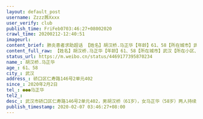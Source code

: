 ```yaml
---
layout: default_post
username: Zzzz茜Xxxx
user_verify: club
publish_time: FriFeb0703:46:27+08002020
crawl_time: 20200212-12:40:51
imageurl: 
content_brief: 肺炎患者求助超话 【姓名】胡汉桥.马正华【年龄】61、58【所在城市】武汉【所在小区、社区】硚口区仁寿路146号2单元402【患病时间】2020年2月2日【病情描述】发热、咳嗽、呼吸困难【联系方式】 132 6471 4288 马正华【病情描述】 武汉市硚口区仁寿路146号2单元402，男：胡汉桥（61岁），女 ...全文
content_full_raw: 【姓名】胡汉桥.马正华【年龄】61、58【所在城市】武汉【所在小区、社区】硚口区仁寿路146号2单元402【患病时间】2020年2月2日【病情描述】发热、咳嗽、呼吸困难【联系方式】●●●马正华【病情描述】武汉市硚口区仁寿路146号2单元402，男：胡汉桥（61岁），女：马正华（58岁）两人持续高烧，胡汉桥老人严重糖尿病史已出现明显的乏力且呼吸困难症状，情况凶险万分，急需快速入院输液治疗。然而，数天过去直至今日，硚口汉水区防疫指挥部仍未能解决入院治疗问题。市长热线、人民日报、人民网、国务院督查，都没有回音。实在走投无路，求助无门，特此网上求助，请大家帮忙转发，万分感谢🙏🙏🙏家属联系电话：●●●父母，双双染病.现在危重.现在实在没地方收.已经危重了.武汉
status_url: https://m.weibo.cn/status/4469177395870234
name_: 胡汉桥.马正华
age_: 61、58
city_: 武汉
address_: 硚口区仁寿路146号2单元402
since_: 2020年2月2日
tel_: ●●●马正华
tel2_: 
desc_: 武汉市硚口区仁寿路146号2单元402，男胡汉桥（61岁），女马正华（58岁）两人持续高烧，胡汉桥老人严重糖尿病史已出现明显的乏力且呼吸困难症状，情况凶险万分，急需快速入院输液治疗。然而，数天过去直至今日，硚口汉水区防疫指挥部仍未能解决入院治疗问题。市长热线、人民日报、人民网、国务院督查，都没有回音。实在走投无路，求助无门，特此网上求助，请大家帮忙转发，万分感谢🙏🙏🙏家属联系电话●●●父母，双双染病.现在危重.现在实在没地方收.已经危重了.武汉
publish_timestamp: 2020-02-07 03:46:27+08:00
---
```

